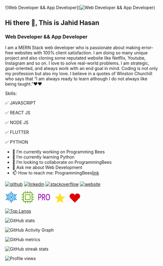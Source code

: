 ![Web Developer && App Developer](![Web Developer && App Developer](https://media-exp1.licdn.com/dms/image/D5603AQHxuCqQKrOyFA/profile-displayphoto-shrink_400_400/0/1635140240939?e=1640822400&v=beta&t=TuNQyFqTuFhQU00cmZ9kFL_qC7mhhY2S2tPZCvLVtFE))

## Hi there 👋, This is Jahid Hasan
### Web Developer && App Developer


I am a MERN Stack web developer who is passionate about making error-free websites with 100% client satisfaction. I am doing so many unique project and also cloning some reputated website like Netflix, Youtube, Instagram and so on. I love to solve real-world problems. I am strategic, goal-oriented, and always work with an end goal in mind. Coding is not only my profession but also my love. I believe in a quotes of Winston Churchill who says that “I am always ready to learn although I do not always like being taught.”❤❤

Skills: 

✅ JAVASCRIPT 

✅ REACT JS 

✅ NODE JS 

✅ FLUTTER 

✅ PYTHON

- 🔭 I’m currently working on Programming Bees 
- 🌱 I’m currently learning Python 
- 👯 I’m looking to collaborate on ProgrammingBees 
- 💬 Ask me about Web Development 
- 📫 How to reach me: ProgrammingBees[link](https://programmingbees.com) 


[<img src='https://cdn.jsdelivr.net/npm/simple-icons@3.0.1/icons/github.svg' alt='github' height='40'>](https://github.com/programmingbees)  [<img src='https://cdn.jsdelivr.net/npm/simple-icons@3.0.1/icons/linkedin.svg' alt='linkedin' height='40'>](https://www.linkedin.com/in/https://www.linkedin.com/in/jahid-hasan-2327b11aa//)  [<img src='https://cdn.jsdelivr.net/npm/simple-icons@3.0.1/icons/stackoverflow.svg' alt='stackoverflow' height='40'>](https://stackoverflow.com/users/https://stackoverflow.com/users/16985676/programming-bees)  [<img src='https://cdn.jsdelivr.net/npm/simple-icons@3.0.1/icons/icloud.svg' alt='website' height='40'>](https://programmingbees.com)  

<a href='https://archiveprogram.github.com/'><img src='https://raw.githubusercontent.com/acervenky/animated-github-badges/master/assets/acbadge.gif' width='40' height='40'></a> <a href='https://docs.github.com/en/developers'><img src='https://raw.githubusercontent.com/acervenky/animated-github-badges/master/assets/devbadge.gif' width='40' height='40'></a> <a href='https://github.com/pricing'><img src='https://raw.githubusercontent.com/acervenky/animated-github-badges/master/assets/pro.gif' width='40' height='40'></a> <a href='https://stars.github.com/'><img src='https://raw.githubusercontent.com/acervenky/animated-github-badges/master/assets/starbadge.gif' width='35' height='35'></a> <a href='https://docs.github.com/en/github/supporting-the-open-source-community-with-github-sponsors'><img src='https://raw.githubusercontent.com/acervenky/animated-github-badges/master/assets/sponsorbadge.gif' width='35' height='35'></a> 

[![Top Langs](https://github-readme-stats.vercel.app/api/top-langs/?username=programmingbees)](https://github.com/anuraghazra/github-readme-stats)

![GitHub stats](https://github-readme-stats.vercel.app/api?username=programmingbees&show_icons=true&count_private=true)  

![GitHub Activity Graph](https://activity-graph.herokuapp.com/graph?username=programmingbees)  

![GitHub metrics](https://metrics.lecoq.io/programmingbees)  

![GitHub streak stats](https://github-readme-streak-stats.herokuapp.com/?user=programmingbees)  

![Profile views](https://gpvc.arturio.dev/programmingbees)  

<!--generate url https://arturssmirnovs.github.io/github-profile-readme-generator/ -->
